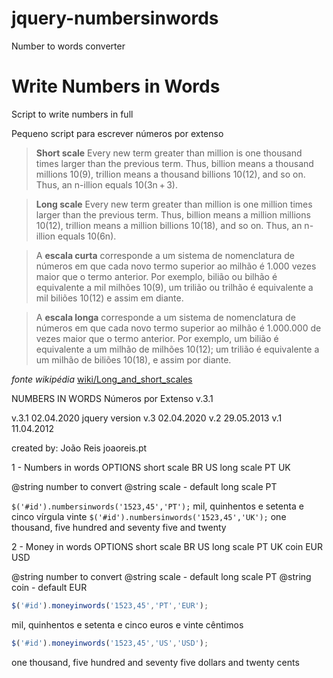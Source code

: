# jquery-numbersinwords
Number to words converter

# Write Numbers in Words
Script to write numbers in full

Pequeno script para escrever números por extenso


> **Short scale**
> Every new term greater than million is one thousand times larger than the previous term. 
> Thus, billion means a thousand millions 10(9), trillion means a thousand billions 10(12), and so on. 
> Thus, an n-illion equals 10(3n + 3).

> **Long scale**
> Every new term greater than million is one million times larger than the previous term. 
> Thus, billion means a million millions 10(12), trillion means a million billions 10(18), and so on. 
> Thus, an n-illion equals 10(6n). 


> A **escala curta** corresponde a um sistema de nomenclatura de números em que cada novo termo superior ao milhão é 1.000 vezes maior que o termo anterior. 
> Por exemplo, bilião ou bilhão é equivalente a mil milhões 10(9), um trilião ou trilhão é equivalente a mil biliões 10(12) e assim em diante.

> A **escala longa** corresponde a um sistema de nomenclatura de números em que cada novo termo superior ao milhão é 1.000.000 de vezes maior que o termo anterior. 
> Por exemplo, um bilião é equivalente a um milhão de milhões 10(12); um trilião é equivalente a um milhão de biliões 10(18), e assim por diante.

*fonte wikipédia* [wiki/Long_and_short_scales](https://en.wikipedia.org/wiki/Long_and_short_scales)



NUMBERS IN WORDS
Números por Extenso v.3.1

v.3.1  02.04.2020 jquery version
v.3    02.04.2020
v.2    29.05.2013
v.1    11.04.2012

created by: João Reis
joaoreis.pt

1 - Numbers in words
OPTIONS 
short scale    BR US
long scale     PT UK

@string number to convert
@string scale - default long scale PT

`$('#id').numbersinwords('1523,45','PT');`
mil, quinhentos e setenta e cinco vírgula vinte
`$('#id').numbersinwords('1523,45','UK');`
one thousand, five hundred and seventy five and twenty


2 - Money in words
OPTIONS 
short scale    BR US
long scale     PT UK
coin           EUR USD

@string number to convert
@string scale - default long scale PT
@string coin  - default EUR

```javascript
$('#id').moneyinwords('1523,45','PT','EUR');
```
mil, quinhentos e setenta e cinco euros e vinte cêntimos

```javascript
$('#id').moneyinwords('1523,45','US','USD');
```
one thousand, five hundred and seventy five dollars and twenty cents
